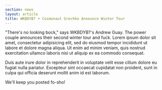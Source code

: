 ```yaml
---
section: news
layout: article
title: WKBDYB? + Cosmonaut Grechko Announce Winter Tour
---
```


"There's no looking bock," says WKBDYB?'s Andrew Guay. The power couple
announces their second winter tour and fuck. Lorem ipsum dolor sit amet,
consectetur adipisicing elit, sed do eiusmod tempor incididunt ut labore et
dolore magna aliqua. Ut enim ad minim veniam, quis nostrud exercitation ullamco
laboris nisi ut aliquip ex ea commodo consequat.

Duis aute irure dolor in reprehenderit in voluptate velit esse cillum dolore eu
fugiat nulla pariatur. Excepteur sint occaecat cupidatat non proident, sunt in
culpa qui officia deserunt mollit anim id est laborum.

We'll keep you posted fo-sho!
